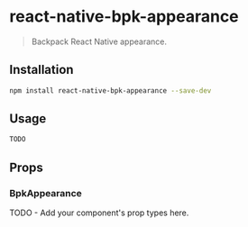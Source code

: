 # react-native-bpk-appearance

> Backpack React Native appearance.

## Installation

```sh
npm install react-native-bpk-appearance --save-dev
```

## Usage

```js
TODO
```

## Props

### BpkAppearance

TODO - Add your component's prop types here.

